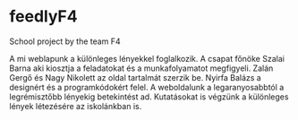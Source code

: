 # feedlyF4
School project by the team F4

A mi weblapunk a különleges lényekkel foglalkozik. A csapat főnöke Szalai Barna aki kiosztja a feladatokat és a munkafolyamatot megfigyeli. Zalán Gergő és Nagy Nikolett az oldal tartalmát szerzik be. Nyirfa Balázs a designért és a programkódokért felel. A weboldalunk a legaranyosabbtól a legrémisztőbb lényekig betekintést ad. Kutatásokat is végzünk a különleges lények létezésére az iskolánkban is.